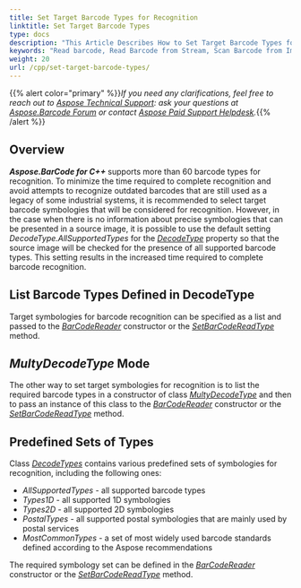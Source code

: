 ```yaml
---
title: Set Target Barcode Types for Recognition
linktitle: Set Target Barcode Types
type: docs
description: "This Article Describes How to Set Target Barcode Types for Recognition"
keywords: "Read barcode, Read Barcode from Stream, Scan Barcode from Image, Many Barcodes in One Image, Read PDF417 Barcode, Barcode in WPF Project, Aspose.BarCode, Read Barcode C++"
weight: 20
url: /cpp/set-target-barcode-types/
---
```


{{% alert color="primary" %}}*If you need any clarifications, feel free to reach out to [Aspose Technical Support](/barcode/cpp/technical-support/): ask your questions at [Aspose.Barcode Forum](https://forum.aspose.com/c/barcode/13) or contact [Aspose Paid Support Helpdesk](https://helpdesk.aspose.com/).*{{% /alert %}}

## **Overview**
***Aspose.BarCode for C++*** supports more than 60 barcode types for recognition. To minimize the time required to complete recognition and avoid attempts to recognize outdated barcodes that are still used as a legacy of some industrial systems, it is recommended to select target barcode symbologies that will be considered for recognition. However, in the case when there is no information about precise symbologies that can be presented in a source image, it is possible to use the default setting *DecodeType.AllSupportedTypes* for the [*DecodeType*](https://reference.aspose.com/barcode/net/aspose.barcode.barcoderecognition/decodetype) property so that the source image will be checked for the presence of all supported barcode types. This setting results in the increased time required to complete barcode recognition. 

## **List Barcode Types Defined in DecodeType**
Target symbologies for barcode recognition can be specified as a list and passed to the [*BarCodeReader*](https://reference.aspose.com/barcode/net/aspose.barcode.barcoderecognition/barcodereader) constructor or the [*SetBarCodeReadType*](https://reference.aspose.com/barcode/net/aspose.barcode.barcoderecognition.barcodereader/setbarcodereadtype/methods/1) method.  
  

## ***MultyDecodeType* Mode**
The other way to set target symbologies for recognition is to list the required barcode types in a constructor of class [*MultyDecodeType*](https://reference.aspose.com/barcode/net/aspose.barcode.barcoderecognition/multydecodetype) and then to pass an instance of this class to the [*BarCodeReader*](https://reference.aspose.com/barcode/net/aspose.barcode.barcoderecognition/barcodereader) constructor or the [*SetBarCodeReadType*](https://reference.aspose.com/barcode/net/aspose.barcode.barcoderecognition.barcodereader/setbarcodereadtype/methods/1) method.  
  

## **Predefined Sets of Types**
Class [*DecodeTypes*](https://reference.aspose.com/barcode/net/aspose.barcode.barcoderecognition/decodetype) contains various predefined sets of symbologies for recognition, including the following ones:
-	*AllSupportedTypes* - all supported barcode types
-	*Types1D* - all supported 1D symbologies
-	*Types2D* - all supported 2D symbologies
-	*PostalTypes* - all supported postal symbologies that are mainly used by postal services
-	*MostCommonTypes* - a set of most widely used barcode standards defined according to the Aspose recommendations

The required symbology set can be defined in the [*BarCodeReader*](https://reference.aspose.com/barcode/net/aspose.barcode.barcoderecognition/barcodereader) constructor or the [*SetBarCodeReadType*](https://reference.aspose.com/barcode/net/aspose.barcode.barcoderecognition.barcodereader/setbarcodereadtype/methods/1) method.
  
